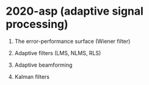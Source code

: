 # 2020-asp (adaptive signal processing)

1. The error-performance surface (Wiener filter)

2. Adaptive filters (LMS, NLMS, RLS)

3. Adaptive beamforming

4. Kalman filters

